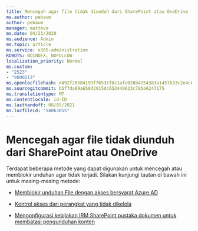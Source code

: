 ```yaml
---
title: Mencegah agar file tidak diunduh dari SharePoint atau OneDrive
ms.author: pebaum
author: pebaum
manager: matteva
ms.date: 04/21/2020
ms.audience: Admin
ms.topic: article
ms.service: o365-administration
ROBOTS: NOINDEX, NOFOLLOW
localization_priority: Normal
ms.custom:
- "2523"
- "9000213"
ms.openlocfilehash: d492f26584199f76531f0c1afe026b4754383a1457b33c2e4c643fb13977b319
ms.sourcegitcommit: b5f7da89a650d2915dc652449623c78be6247175
ms.translationtype: MT
ms.contentlocale: id-ID
ms.lasthandoff: 08/05/2021
ms.locfileid: "54063055"
---
```

# <a name="prevent-files-from-being-downloaded-from-sharepoint-or-onedrive"></a>Mencegah agar file tidak diunduh dari SharePoint atau OneDrive

Terdapat beberapa metode yang dapat digunakan untuk mencegah atau memblokir unduhan agar tidak terjadi. Silakan kunjungi tautan di bawah ini untuk masing-masing metode:

- [Memblokir unduhan File dengan akses bersyarat Azure AD](https://docs.microsoft.com/cloud-app-security/use-case-proxy-block-session-aad#create-a-block-download-policy-for-unmanaged-devices)

- [Kontrol akses dari perangkat yang tidak dikelola](https://docs.microsoft.com/sharepoint/control-access-from-unmanaged-devices)

- [Mengonfigurasi kebijakan IRM SharePoint pustaka dokumen untuk membatasi pengunduhan konten](https://docs.microsoft.com/microsoft-365/compliance/set-up-irm-in-sp-admin-center)
